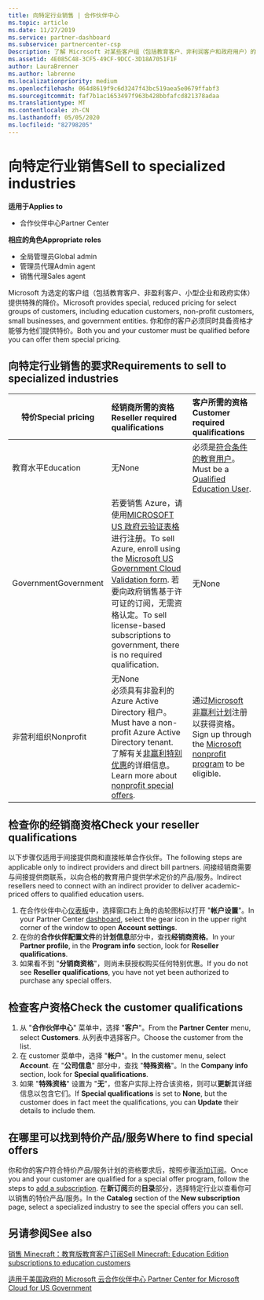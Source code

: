 ```yaml
---
title: 向特定行业销售 | 合作伙伴中心
ms.topic: article
ms.date: 11/27/2019
ms.service: partner-dashboard
ms.subservice: partnercenter-csp
Description: 了解 Microsoft 对某些客户组（包括教育客户、非利润客户和政府用户）的特殊定价的定价。
ms.assetid: 4E085C48-3CF5-49CF-9DCC-3D18A7051F1F
author: LauraBrenner
ms.author: labrenne
ms.localizationpriority: medium
ms.openlocfilehash: 064d8619f9c6d3247f43bc519aea5e0679ffabf3
ms.sourcegitcommit: faf7b1ac1653497f963b428bbfafcd821378adaa
ms.translationtype: MT
ms.contentlocale: zh-CN
ms.lasthandoff: 05/05/2020
ms.locfileid: "82798205"
---
```

# <a name="sell-to-specialized-industries"></a><span data-ttu-id="58c76-103">向特定行业销售</span><span class="sxs-lookup"><span data-stu-id="58c76-103">Sell to specialized industries</span></span>

<span data-ttu-id="58c76-104">**适用于**</span><span class="sxs-lookup"><span data-stu-id="58c76-104">**Applies to**</span></span>

- <span data-ttu-id="58c76-105">合作伙伴中心</span><span class="sxs-lookup"><span data-stu-id="58c76-105">Partner Center</span></span>

<span data-ttu-id="58c76-106">**相应的角色**</span><span class="sxs-lookup"><span data-stu-id="58c76-106">**Appropriate roles**</span></span>

- <span data-ttu-id="58c76-107">全局管理员</span><span class="sxs-lookup"><span data-stu-id="58c76-107">Global admin</span></span>
- <span data-ttu-id="58c76-108">管理员代理</span><span class="sxs-lookup"><span data-stu-id="58c76-108">Admin agent</span></span>
- <span data-ttu-id="58c76-109">销售代理</span><span class="sxs-lookup"><span data-stu-id="58c76-109">Sales agent</span></span>

<span data-ttu-id="58c76-110">Microsoft 为选定的客户组（包括教育客户、非盈利客户、小型企业和政府实体）提供特殊的降价。</span><span class="sxs-lookup"><span data-stu-id="58c76-110">Microsoft provides special, reduced pricing for select groups of customers, including education customers, non-profit customers, small businesses, and government entities.</span></span> <span data-ttu-id="58c76-111">你和你的客户必须同时具备资格才能够为他们提供特价。</span><span class="sxs-lookup"><span data-stu-id="58c76-111">Both you and your customer must be qualified before you can offer them special pricing.</span></span> 

## <a name="requirements-to-sell-to-specialized-industries"></a><span data-ttu-id="58c76-112">向特定行业销售的要求</span><span class="sxs-lookup"><span data-stu-id="58c76-112">Requirements to sell to specialized industries</span></span>

|<span data-ttu-id="58c76-113">**特价**</span><span class="sxs-lookup"><span data-stu-id="58c76-113">**Special pricing**</span></span>   |<span data-ttu-id="58c76-114">**经销商所需的资格**</span><span class="sxs-lookup"><span data-stu-id="58c76-114">**Reseller required qualifications**</span></span>   |<span data-ttu-id="58c76-115">**客户所需的资格**</span><span class="sxs-lookup"><span data-stu-id="58c76-115">**Customer required qualifications**</span></span>   |
|----------------------------|:---------------------------------|:------------------------------------------|
|<span data-ttu-id="58c76-116">教育水平</span><span class="sxs-lookup"><span data-stu-id="58c76-116">Education</span></span>   |<span data-ttu-id="58c76-117">无</span><span class="sxs-lookup"><span data-stu-id="58c76-117">None</span></span>   | <span data-ttu-id="58c76-118">必须是[符合条件的教育用户](https://www.microsoftvolumelicensing.com/DocumentSearch.aspx?Mode=3&DocumentTypeId=7)。</span><span class="sxs-lookup"><span data-stu-id="58c76-118">Must be a [Qualified Education User](https://www.microsoftvolumelicensing.com/DocumentSearch.aspx?Mode=3&DocumentTypeId=7).</span></span>   |
|<span data-ttu-id="58c76-119">Government</span><span class="sxs-lookup"><span data-stu-id="58c76-119">Government</span></span>   |<span data-ttu-id="58c76-120">若要销售 Azure，请使用[MICROSOFT US 政府云验证表格](https://azuregov.microsoft.com/csp)进行注册。</span><span class="sxs-lookup"><span data-stu-id="58c76-120">To sell Azure, enroll using the [Microsoft US Government Cloud Validation form](https://azuregov.microsoft.com/csp).</span></span> <span data-ttu-id="58c76-121">若要向政府销售基于许可证的订阅，无需资格认定。</span><span class="sxs-lookup"><span data-stu-id="58c76-121">To sell license-based subscriptions to government, there is no required qualification.</span></span>|   <span data-ttu-id="58c76-122">无</span><span class="sxs-lookup"><span data-stu-id="58c76-122">None</span></span>|
|<span data-ttu-id="58c76-123">非营利组织</span><span class="sxs-lookup"><span data-stu-id="58c76-123">Nonprofit</span></span>  |<span data-ttu-id="58c76-124">无</span><span class="sxs-lookup"><span data-stu-id="58c76-124">None</span></span><br><span data-ttu-id="58c76-125">必须具有非盈利的 Azure Active Directory 租户。</span><span class="sxs-lookup"><span data-stu-id="58c76-125">Must have a non-profit Azure Active Directory tenant.</span></span><br><span data-ttu-id="58c76-126">了解有关[非赢利特别优惠](https://assetsprod.microsoft.com/mpn/nonprofit-skus-in-csp-faq.pdf)的详细信息。</span><span class="sxs-lookup"><span data-stu-id="58c76-126">Learn more about [nonprofit special offers](https://assetsprod.microsoft.com/mpn/nonprofit-skus-in-csp-faq.pdf).</span></span>   |<span data-ttu-id="58c76-127">通过[Microsoft 非赢利计划](https://nonprofit.microsoft.com/#/register)注册以获得资格。</span><span class="sxs-lookup"><span data-stu-id="58c76-127">Sign up through the [Microsoft nonprofit program](https://nonprofit.microsoft.com/#/register) to be eligible.</span></span>   |


## <a name="check-your-reseller-qualifications"></a><span data-ttu-id="58c76-128">检查你的经销商资格</span><span class="sxs-lookup"><span data-stu-id="58c76-128">Check your reseller qualifications</span></span>

<span data-ttu-id="58c76-129">以下步骤仅适用于间接提供商和直接帐单合作伙伴。</span><span class="sxs-lookup"><span data-stu-id="58c76-129">The following steps are applicable only to indirect providers and direct bill partners.</span></span> <span data-ttu-id="58c76-130">间接经销商需要与间接提供商联系，以向合格的教育用户提供学术定价的产品/服务。</span><span class="sxs-lookup"><span data-stu-id="58c76-130">Indirect resellers need to connect with an indirect provider to deliver academic-priced offers to qualified education users.</span></span> 

1.  <span data-ttu-id="58c76-131">在合作伙伴中心[仪表板](https://partner.microsoft.com/dashboard)中，选择窗口右上角的齿轮图标以打开 "**帐户设置**"。</span><span class="sxs-lookup"><span data-stu-id="58c76-131">In your Partner Center [dashboard](https://partner.microsoft.com/dashboard), select the gear icon in the upper right corner of the window to open **Account settings**.</span></span>
2.  <span data-ttu-id="58c76-132">在你的**合作伙伴配置文件**的**计划信息**部分中，查找**经销商资格**。</span><span class="sxs-lookup"><span data-stu-id="58c76-132">In your **Partner profile**, in the **Program info** section, look for **Reseller qualifications**.</span></span>
3.  <span data-ttu-id="58c76-133">如果看不到 "**分销商资格**"，则尚未获授权购买任何特别优惠。</span><span class="sxs-lookup"><span data-stu-id="58c76-133">If you do not see **Reseller qualifications**, you have not yet been authorized to purchase any special offers.</span></span>

## <a name="check-the-customer-qualifications"></a><span data-ttu-id="58c76-134">检查客户资格</span><span class="sxs-lookup"><span data-stu-id="58c76-134">Check the customer qualifications</span></span>

1.  <span data-ttu-id="58c76-135">从 "**合作伙伴中心**" 菜单中，选择 "**客户**"。</span><span class="sxs-lookup"><span data-stu-id="58c76-135">From the **Partner Center** menu, select **Customers**.</span></span> <span data-ttu-id="58c76-136">从列表中选择客户。</span><span class="sxs-lookup"><span data-stu-id="58c76-136">Choose the customer from the list.</span></span>
2.  <span data-ttu-id="58c76-137">在 customer 菜单中，选择 "**帐户**"。</span><span class="sxs-lookup"><span data-stu-id="58c76-137">In the customer menu, select **Account**.</span></span> <span data-ttu-id="58c76-138">在 "**公司信息**" 部分中，查找 "**特殊资格**"。</span><span class="sxs-lookup"><span data-stu-id="58c76-138">In the **Company info** section, look for **Special qualifications**.</span></span>
3.  <span data-ttu-id="58c76-139">如果 "**特殊资格**" 设置为 "**无**"，但客户实际上符合该资格，则可以**更新**其详细信息以包含它们。</span><span class="sxs-lookup"><span data-stu-id="58c76-139">If **Special qualifications** is set to **None**, but the customer does in fact meet the qualifications, you can **Update** their details to include them.</span></span>

## <a name="where-to-find-special-offers"></a><span data-ttu-id="58c76-140">在哪里可以找到特价产品/服务</span><span class="sxs-lookup"><span data-stu-id="58c76-140">Where to find special offers</span></span>

<span data-ttu-id="58c76-141">你和你的客户符合特价产品/服务计划的资格要求后，按照步骤[添加订阅](create-a-new-subscription.md)。</span><span class="sxs-lookup"><span data-stu-id="58c76-141">Once you and your customer are qualified for a special offer program, follow the steps to [add a subscription](create-a-new-subscription.md).</span></span> <span data-ttu-id="58c76-142">在**新订阅**页的**目录**部分，选择特定行业以查看你可以销售的特价产品/服务。</span><span class="sxs-lookup"><span data-stu-id="58c76-142">In the **Catalog** section of the **New subscription** page, select a specialized industry to see the special offers you can sell.</span></span>

## <a name="see-also"></a><span data-ttu-id="58c76-143">另请参阅</span><span class="sxs-lookup"><span data-stu-id="58c76-143">See also</span></span>

[<span data-ttu-id="58c76-144">销售 Minecraft：教育版教育客户订阅</span><span class="sxs-lookup"><span data-stu-id="58c76-144">Sell Minecraft: Education Edition subscriptions to education customers</span></span>](minecraft-subscriptions.md)

[<span data-ttu-id="58c76-145">适用于美国政府的 Microsoft 云合作伙伴中心</span><span class="sxs-lookup"><span data-stu-id="58c76-145"> Partner Center for Microsoft Cloud for US Government</span></span>](partner-center-for-microsoft-us-govt-cloud.md)


 

 

 



